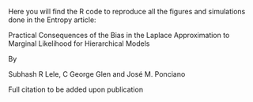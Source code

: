 Here you will find the R code to reproduce all the figures and simulations done in the Entropy article:

Practical Consequences of the Bias in the Laplace Approximation
to Marginal Likelihood for Hierarchical Models

By

Subhash R Lele, C George Glen and José M. Ponciano

Full citation to be added upon publication
